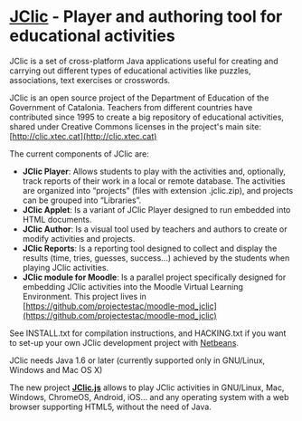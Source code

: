 [JClic](http://clic.xtec.cat) - Player and authoring tool for educational activities
====================================================================================

JClic is a set of cross-platform Java applications useful for creating and carrying out different types of educational activities like puzzles, associations, text exercises or crosswords.

JClic is an open source project of the Department of Education of the Government of Catalonia. Teachers from different countries have contributed since 1995 to create a big repository of educational activities, shared under Creative Commons licenses in the project's main site: [http://clic.xtec.cat](http://clic.xtec.cat)

The current components of JClic are:

- **JClic Player**: Allows students to play with the activities and, optionally, track reports of their work in a local or remote database. The activities are organized into “projects” (files with extension .jclic.zip), and projects can be grouped into “Libraries”.
- **JClic Applet**: Is a variant of JClic Player designed to run embedded into HTML documents.
- **JClic Author**: Is a visual tool used by teachers and authors to create or modify activities and projects.
- **JClic Reports**: Is a reporting tool designed to collect and display the results (time, tries, guesses, success...) achieved by the students when playing JClic activities.
- **JClic module for Moodle**: Is a parallel project specifically designed for embedding JClic activities into the Moodle Virtual Learning Environment. This project lives in [https://github.com/projectestac/moodle-mod_jclic](https://github.com/projectestac/moodle-mod_jclic)

See INSTALL.txt for compilation instructions, and HACKING.txt if you want to set-up your own JClic development project with [Netbeans](http://netbeans.org).

JClic needs Java 1.6 or later (currently supported only in GNU/Linux, Windows and Mac OS X)

The new project **[JClic.js](http://projectestac.github.io/jclic.js/)** allows to play JClic activities in GNU/Linux, Mac, Windows, ChromeOS, Android, iOS...  and any operating system with a web browser supporting HTML5, without the need of Java.


